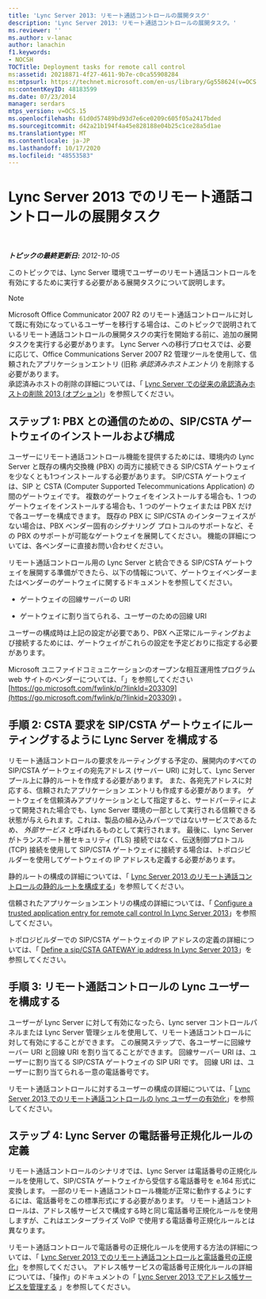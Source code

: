 ```yaml
---
title: 'Lync Server 2013: リモート通話コントロールの展開タスク'
description: 'Lync Server 2013: リモート通話コントロールの展開タスク。'
ms.reviewer: ''
ms.author: v-lanac
author: lanachin
f1.keywords:
- NOCSH
TOCTitle: Deployment tasks for remote call control
ms:assetid: 20218871-4f27-4611-9b7e-c0ca55908284
ms:mtpsurl: https://technet.microsoft.com/en-us/library/Gg558624(v=OCS.15)
ms:contentKeyID: 48183599
ms.date: 07/23/2014
manager: serdars
mtps_version: v=OCS.15
ms.openlocfilehash: 61d0d57489bd93d7e6ce0209c605f05a2417bded
ms.sourcegitcommit: d42a21b194f4a45e828188e04b25c1ce28a5d1ae
ms.translationtype: MT
ms.contentlocale: ja-JP
ms.lasthandoff: 10/17/2020
ms.locfileid: "48553583"
---
```

# <a name="deployment-tasks-for-remote-call-control-in-lync-server-2013"></a>Lync Server 2013 でのリモート通話コントロールの展開タスク

<div data-xmlns="http://www.w3.org/1999/xhtml">

<div class="topic" data-xmlns="http://www.w3.org/1999/xhtml" data-msxsl="urn:schemas-microsoft-com:xslt" data-cs="https://msdn.microsoft.com/">

<div data-asp="https://msdn2.microsoft.com/asp">



</div>

<div id="mainSection">

<div id="mainBody">

<span> </span>

_**トピックの最終更新日:** 2012-10-05_

このトピックでは、Lync Server 環境でユーザーのリモート通話コントロールを有効にするために実行する必要がある展開タスクについて説明します。

<div>


> [!NOTE]  
> Microsoft Office Communicator 2007 R2 のリモート通話コントロールに対して既に有効になっているユーザーを移行する場合は、このトピックで説明されているリモート通話コントロールの展開タスクの実行を開始する前に、追加の展開タスクを実行する必要があります。 Lync Server への移行プロセスでは、必要に応じて、Office Communications Server 2007 R2 管理ツールを使用して、信頼されたアプリケーションエントリ (旧称 <EM>承認済みホストエントリ</EM>) を削除する必要があります。<BR>承認済みホストの削除の詳細については、「 <A href="lync-server-2013-remove-a-legacy-authorized-host-optional.md">Lync Server での従来の承認済みホストの削除 2013 (オプション)</A>」を参照してください。



</div>

<div>

## <a name="step-1-install-and-configure-the-sipcsta-gateway-to-communicate-with-your-pbx"></a>ステップ 1:  PBX との通信のための、SIP/CSTA ゲートウェイのインストールおよび構成

ユーザーにリモート通話コントロール機能を提供するためには、環境内の Lync Server と既存の構内交換機 (PBX) の両方に接続できる SIP/CSTA ゲートウェイを少なくとも1つインストールする必要があります。 SIP/CSTA ゲートウェイは、SIP と CSTA (Computer Supported Telecommunications Application) の間のゲートウェイです。 複数のゲートウェイをインストールする場合も、1 つのゲートウェイをインストールする場合も、1 つのゲートウェイまたは PBX だけで各ユーザーを構成できます。 既存の PBX に SIP/CSTA のインターフェイスがない場合は、PBX ベンダー固有のシグナリング プロトコルのサポートなど、その PBX のサポートが可能なゲートウェイを展開してください。 機能の詳細については、各ベンダーに直接お問い合わせください。

リモート通話コントロール用の Lync Server と統合できる SIP/CSTA ゲートウェイを展開する準備ができたら、以下の情報について、ゲートウェイベンダーまたはベンダーのゲートウェイに関するドキュメントを参照してください。

  - ゲートウェイの回線サーバーの URI

  - ゲートウェイに割り当てられる、ユーザーのための回線 URI

ユーザーの構成時は上記の設定が必要であり、PBX へ正常にルーティングおよび接続するためには、ゲートウェイがこれらの設定を予定どおりに指定する必要があります。

Microsoft ユニファイドコミュニケーションのオープンな相互運用性プログラム web サイトのベンダーについては、「」を参照してください [https://go.microsoft.com/fwlink/p/?linkId=203309](https://go.microsoft.com/fwlink/p/?linkid=203309) 。

</div>

<div>

## <a name="step-2-configure-lync-server-to-route-csta-requests-to-the-sipcsta-gateway"></a>手順 2: CSTA 要求を SIP/CSTA ゲートウェイにルーティングするように Lync Server を構成する

リモート通話コントロールの要求をルーティングする予定の、展開内のすべての SIP/CSTA ゲートウェイの宛先アドレス (サーバー URI) に対して、Lync Server プール上に静的ルートを作成する必要があります。 また、各宛先アドレスに対応する、信頼されたアプリケーション エントリも作成する必要があります。 ゲートウェイを信頼済みアプリケーションとして指定すると、サードパーティによって開発された場合でも、Lync Server 環境の一部として実行される信頼できる状態が与えられます。これは、製品の組み込みパーツではないサービスであるため、 *外部サービス* と呼ばれるものとして実行されます。 最後に、Lync Server がトランスポート層セキュリティ (TLS) 接続ではなく、伝送制御プロトコル (TCP) 接続を使用して SIP/CSTA ゲートウェイに接続する場合は、トポロジビルダーを使用してゲートウェイの IP アドレスも定義する必要があります。

静的ルートの構成の詳細については、「 [Lync Server 2013 のリモート通話コントロールの静的ルートを構成する](lync-server-2013-configure-a-static-route-for-remote-call-control.md)」を参照してください。

信頼されたアプリケーションエントリの構成の詳細については、「 [Configure a trusted application entry for remote call control In Lync Server 2013](lync-server-2013-configure-a-trusted-application-entry-for-remote-call-control.md)」を参照してください。

トポロジビルダーでの SIP/CSTA ゲートウェイの IP アドレスの定義の詳細については、「 [Define a sip/CSTA GATEWAY ip address In Lync Server 2013](lync-server-2013-define-a-sip-csta-gateway-ip-address.md)」を参照してください。

</div>

<div>

## <a name="step-3-configure-lync-users-for-remote-call-control"></a>手順 3: リモート通話コントロールの Lync ユーザーを構成する

ユーザーが Lync Server に対して有効になったら、Lync server コントロールパネルまたは Lync Server 管理シェルを使用して、リモート通話コントロールに対して有効にすることができます。 この展開ステップで、各ユーザーに回線サーバー URI と回線 URI を割り当てることができます。 回線サーバー URI は、ユーザーに割り当てる SIP/CSTA ゲートウェイの SIP URI です。 回線 URI は、ユーザーに割り当てられる一意の電話番号です。

リモート通話コントロールに対するユーザーの構成の詳細については、「 [Lync Server 2013 でのリモート通話コントロールの lync ユーザーの有効化](lync-server-2013-enable-lync-users-for-remote-call-control.md)」を参照してください。

</div>

<div>

## <a name="step-4-define-the-lync-server-phone-number-normalization-rules"></a>ステップ 4:  Lync Server の電話番号正規化ルールの定義

リモート通話コントロールのシナリオでは、Lync Server は電話番号の正規化ルールを使用して、SIP/CSTA ゲートウェイから受信する電話番号を e.164 形式に変換します。 一部のリモート通話コントロール機能が正常に動作するようにするには、電話番号をこの標準形式にする必要があります。 リモート通話コントロールは、アドレス帳サービスで構成する時と同じ電話番号正規化ルールを使用しますが、これはエンタープライズ VoIP で使用する電話番号正規化ルールとは異なります。

リモート通話コントロールで電話番号の正規化ルールを使用する方法の詳細については、「 [Lync Server 2013 でのリモート通話コントロールと電話番号の正規化](lync-server-2013-remote-call-control-and-phone-number-normalization.md)」を参照してください。 アドレス帳サービスの電話番号正規化ルールの詳細については、「操作」のドキュメントの「 [Lync Server 2013 でアドレス帳サービスを管理する](lync-server-2013-administering-the-address-book-service.md) 」を参照してください。

</div>

</div>

<span> </span>

</div>

</div>

</div>

